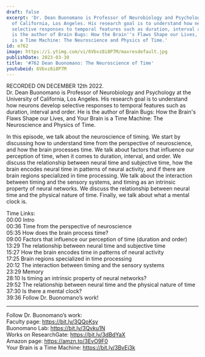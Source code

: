```yaml
---
draft: false
excerpt: 'Dr. Dean Buonomano is Professor of Neurobiology and Psychology at the University
  of California, Los Angeles. His research goal is to understand how neurons develop
  selective responses to temporal features such as duration, interval and order. He
  is the author of Brain Bugs: How the Brain''s Flaws Shape our Lives, and Your Brain
  is a Time Machine: The Neuroscience and Physics of Time.'
id: e762
image: https://i.ytimg.com/vi/6Vbvz8i8P7M/maxresdefault.jpg
publishDate: 2023-03-30
title: '#762 Dean Buonomano: The Neuroscience of Time'
youtubeid: 6Vbvz8i8P7M
---
```

RECORDED ON DECEMBER 12th 2022.  
Dr. Dean Buonomano is Professor of Neurobiology and Psychology at the University of California, Los Angeles. His research goal is to understand how neurons develop selective responses to temporal features such as duration, interval and order. He is the author of Brain Bugs: How the Brain's Flaws Shape our Lives, and Your Brain is a Time Machine: The Neuroscience and Physics of Time.

In this episode, we talk about the neuroscience of timing. We start by discussing how to understand time from the perspective of neuroscience, and how the brain processes time. We talk about factors that influence our perception of time, when it comes to duration, interval, and order. We discuss the relationship between neural time and subjective time, how the brain encodes neural time in patterns of neural activity, and if there are brain regions specialized in time processing. We talk about the interaction between timing and the sensory systems, and timing as an intrinsic property of neural networks. We discuss the relationship between neural time and the physical nature of time. Finally, we talk about what a mental clock is.

Time Links:  
00:00 Intro  
00:36  Time from the perspective of neuroscience  
05:35  How does the brain process time?  
09:00  Factors that influence our perception of time (duration and order)  
13:29  The relationship between neural time and subjective time  
15:27  How the brain encodes time in patterns of neural activity  
17:25  Brain regions specialized in time processing  
20:12  The interaction between timing and the sensory systems  
23:29  Memory  
28:10  Is timing an intrinsic property of neural networks?  
29:52  The relationship between neural time and the physical nature of time  
37:30  Is there a mental clock?  
39:36  Follow Dr. Buonomano’s work!

---

Follow Dr. Buonomano’s work:  
Faculty page: https://bit.ly/3QQoKsy  
Buonomano Lab: https://bit.ly/3Qvku1N  
Works on ResearchGate: https://bit.ly/3dBdYaX  
Amazon page: https://amzn.to/3EvO9F0  
Your Brain is a Time Machine: https://bit.ly/3BvEj3k
